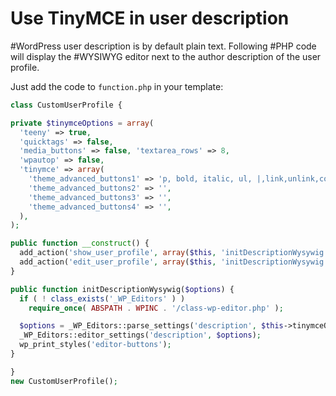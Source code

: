#  Use TinyMCE in user description

#WordPress user description is by default plain text. Following #PHP code will display the #WYSIWYG editor next to the author description of the user profile.

Just add the code to `function.php` in your template:

```php
class CustomUserProfile {

private $tinymceOptions = array(
  'teeny' => true,
  'quicktags' => false,
  'media_buttons' => false, 'textarea_rows' => 8,
  'wpautop' => false,
  'tinymce' => array(
    'theme_advanced_buttons1' => 'p, bold, italic, ul, |,link,unlink,code',
    'theme_advanced_buttons2' => '',
    'theme_advanced_buttons3' => '',
    'theme_advanced_buttons4' => '',
  ),
);

public function __construct() {
  add_action('show_user_profile', array($this, 'initDescriptionWysywig'));
  add_action('edit_user_profile', array($this, 'initDescriptionWysywig'));
}

public function initDescriptionWysywig($options) {
  if ( ! class_exists('_WP_Editors' ) )
    require_once( ABSPATH . WPINC . '/class-wp-editor.php' );

  $options = _WP_Editors::parse_settings('description', $this->tinymceOptions);
  _WP_Editors::editor_settings('description', $options);
  wp_print_styles('editor-buttons');
}

}
new CustomUserProfile();
```